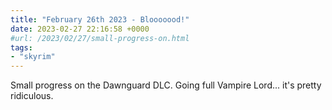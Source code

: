 ```yaml
---
title: "February 26th 2023 - Blooooood!"
date: 2023-02-27 22:16:58 +0000
#url: /2023/02/27/small-progress-on.html
tags:
- "skyrim"
---
```

Small progress on the Dawnguard DLC.  Going full Vampire Lord... it's pretty ridiculous.